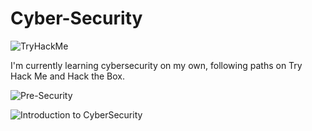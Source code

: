 # Cyber-Security
<img src="https://tryhackme-badges.s3.amazonaws.com/Lopepi.png" alt="TryHackMe">

I'm currently learning cybersecurity on my own, following paths on Try Hack Me and Hack the Box.

![Pre-Security](https://github.com/Pepilo/Cyber-Security/assets/144693680/5927e13a-e447-4a1e-be6e-47b3ae8cc264)

![Introduction to CyberSecurity](https://github.com/Pepilo/Cyber-Security/assets/144693680/dada7c5c-c1f7-49ea-8722-6f6005daecdb)




